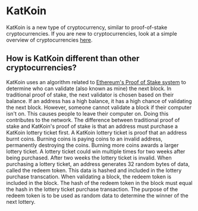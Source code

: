# KatKoin
KatKoin is a new type of cryptocurrency, similar to proof-of-stake cryptocurrencies. If you are new to cryptocurrencies, look at a simple overview of cryptocurrencies [here](simple).  

## How is KatKoin different than other cryptocurrencies?
KatKoin uses an algorithm related to [Ethereum's Proof of Stake system](https://github.com/ethereum/wiki/wiki/Proof-of-Stake-FAQ) to determine who can validate (also known as mine) the next block. In traditional proof of stake, the next validator is chosen based on their balance. If an address has a high balance, it has a high chance of validating the next block. However, someone cannot validate a block if their computer isn't on. This causes people to leave their computer on. Doing this contributes to the network. The difference between traditional proof of stake and KatKoin's proof of stake is that an address must purchase a KatKoin lottery ticket first.
  A KatKoin lottery ticket is proof that an address burnt coins. Burning coins is paying coins to an invalid address, permanently destroying the coins. Burning more coins awards a larger lottery ticket. A lottery ticket could win multiple times for two weeks after being purchased. After two weeks the lottery ticket is invalid. When purchasing a lottery ticket, an address generates 32 random bytes of data, called the redeem token. This data is hashed and included in the lottery purchase transcation. When validating a block, the redeem token is included in the block. The hash of the redeem token in the block must equal the hash in the lottery ticket purchase transaction. The purpose of the redeem token is to be used as random data to determine the winner of the next lottery. 
